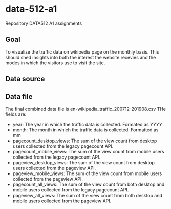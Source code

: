 # data-512-a1
Repository DATA512 A1 assignments

## Goal

To visualize the traffic data on wikipedia page on the monthly basis. This should shed insights into both the interest the website recevies and the modes in which the visitors use to visit the site.

## Data source

## Data file
The final combined data file is en-wikipedia_traffic_200712-201908.csv
THe fields are:
- year: The year in which the traffic data is collected. Formated as YYYY
- month: The month in which the traffic data is collected. Formatted as mm
- pagecount_desktop_views: The sum of the view count from desktop users collected from the legacy pagecount API.
- pagecount_mobile_views: The sum of the view count from mobile users collected from the legacy pagecount API.
- pageview_desktop_views: The sum of the view count from desktop users collected from the pageview API.
- pageview_mobile_views: The sum of the view count from mobile users collected from the pageview API.
- pagecount_all_views:  The sum of the view count from both desktop and mobile users collected from the legacy pagecount API.
- pageview_all_views: The sum of the view count from both desktop and mobile users collected from the pageview API.
